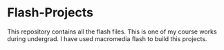 # Flash-Projects
This repository contains all the flash files. This is one of my course works during undergrad.
I have used macromedia flash to build this projects.
